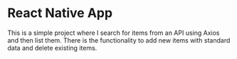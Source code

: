 <h1>React Native App</h1>
<p>
This is a simple project where I search for items from an API using Axios and then list them. There is the functionality to add new items with standard data and delete existing items. 
</p>

